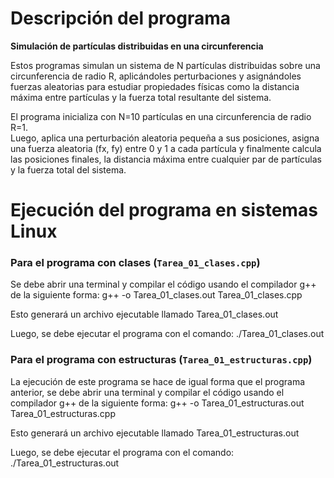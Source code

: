 # Descripción del programa

**Simulación de partículas distribuidas en una circunferencia**

Estos programas simulan un sistema de N partículas distribuidas sobre una circunferencia de radio R, aplicándoles perturbaciones y asignándoles fuerzas aleatorias para estudiar propiedades físicas como la distancia máxima entre partículas y la fuerza total resultante del sistema.

El programa inicializa con N=10 partículas en una circunferencia de radio R=1.  
Luego, aplica una perturbación aleatoria pequeña a sus posiciones, asigna una fuerza aleatoria (fx, fy) entre 0 y 1 a cada partícula y finalmente calcula las posiciones finales, la distancia máxima entre cualquier par de partículas y la fuerza total del sistema. 

# Ejecución del programa en sistemas Linux

### Para el programa con clases (`Tarea_01_clases.cpp`)

Se debe abrir una terminal y compilar el código usando el compilador g++ de la siguiente forma: g++ -o Tarea_01_clases.out Tarea_01_clases.cpp

Esto generará un archivo ejecutable llamado Tarea_01_clases.out

Luego, se debe ejecutar el programa con el comando: ./Tarea_01_clases.out

### Para el programa con estructuras (`Tarea_01_estructuras.cpp`)

La ejecución de este programa se hace de igual forma que el programa anterior, se debe abrir una terminal y compilar el código usando el compilador g++ de la siguiente forma: g++ -o Tarea_01_estructuras.out Tarea_01_estructuras.cpp

Esto generará un archivo ejecutable llamado Tarea_01_estructuras.out

Luego, se debe ejecutar el programa con el comando: ./Tarea_01_estructuras.out




